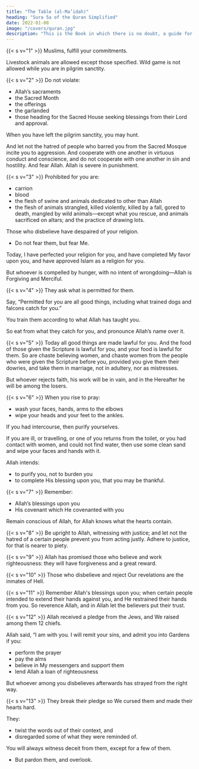 ```yaml
---
title: "The Table (al-Ma’idah)"
heading: "Sura 5a of the Quran Simplified"
date: 2022-01-08
image: "/covers/quran.jpg"
description: "This is the Book in which there is no doubt, a guide for the righteous."
---
```



{{< s v="1" >}} Muslims, fulfill your commitments. 

Livestock animals are allowed except those specified. Wild game is not allowed  while you are in pilgrim sanctity.

{{< s v="2" >}} Do not violate:
- Allah’s sacraments
- the Sacred Month
- the offerings
- the garlanded
- those heading for the Sacred House seeking blessings from their Lord and approval. 

When you have left the pilgrim sanctity, you may hunt.

And let not the hatred of people who barred you from the Sacred Mosque incite you to aggression. And cooperate with one another in virtuous conduct and conscience, and do not cooperate with one another in sin and hostility. And fear Allah. Allah is severe in punishment.

{{< s v="3" >}} Prohibited for you are:
- carrion
- blood
- the flesh of swine and animals dedicated to other than Allah
- the flesh of animals strangled, killed violently, killed by a fall, gored to death, mangled by wild animals—except what you rescue, and animals sacrificed on
altars; and the practice of drawing lots.

<!-- For it is immoral.  -->

Those who disbelieve have despaired of your religion.
- Do not fear them, but fear Me. 

Today, I have perfected your religion for you, and have completed My favor upon you, and have approved Islam as a religion for you. 

But whoever is compelled by hunger, with no intent of wrongdoing—Allah is Forgiving and Merciful.


{{< s v="4" >}} They ask what is permitted for them. 

Say, “Permitted for you are all good things, including what trained dogs and falcons catch for you.” 

You train them according to what Allah has taught you. 

So eat from what they catch for you, and pronounce Allah’s name over it. <!-- And fear Allah. Allah is Swift in reckoning. -->

{{< s v="5" >}} Today all good things are made lawful for you. And the food of those given the Scripture is lawful for you, and your food is lawful for them. So are chaste believing women, and chaste women from the people who were given the Scripture before you, provided you give them their dowries, and take them in marriage, not in adultery, nor as mistresses. 

But whoever rejects faith, his work will be in vain, and in the Hereafter he will be among the losers.

{{< s v="6" >}} When you rise to pray:
- wash your faces, hands, arms to the elbows
- wipe your heads and your feet to the ankles. 

If you had intercourse, then purify yourselves. 

If you are ill, or travelling, or one of you returns from the toilet, or you had contact with women, and could not find water, then use some clean sand and wipe your faces and hands with it. 

Allah intends:
- to purify you, not to burden you
- to complete His blessing upon you, that you may be thankful.


{{< s v="7" >}} Remember:
- Allah’s blessings upon you
- His covenant which He covenanted with you<!-- ; when you said, “We hear and we obey.” -->

Remain conscious of Allah, for Allah knows what the hearts contain.

{{< s v="8" >}} Be upright to Allah, witnessing with justice; and let not the hatred of a certain people prevent you from acting justly. Adhere to justice, for that is nearer to piety.

<!-- Fear Allah. Allah is informed of what you do. -->

{{< s v="9" >}} Allah has promised those who believe and work righteousness: they will have forgiveness and a great reward.

{{< s v="10" >}} Those who disbelieve and reject Our revelations are the inmates of Hell.

{{< s v="11" >}}  Remember Allah's blessings upon you; when certain people intended to extend their hands against you, and
He restrained their hands from you. So reverence Allah, and in Allah let the believers put their trust.

{{< s v="12" >}} Allah received a pledge from the Jews, and We raised among them 12 chiefs. 

Allah said, “I am with you. I will remit your sins, and admit you into Gardens if you:
- perform the prayer
- pay the alms
- believe in My messengers and support them
- lend Allah a loan of righteousness

But whoever among you disbelieves afterwards has strayed from the right way.

{{< s v="13" >}} They break their pledge so We cursed them and made their hearts hard.

They:
- twist the words out of their context, and
- disregarded some of what they were reminded of. 

You will always witness deceit from them, except for a few of them. 
- But pardon them, and overlook.